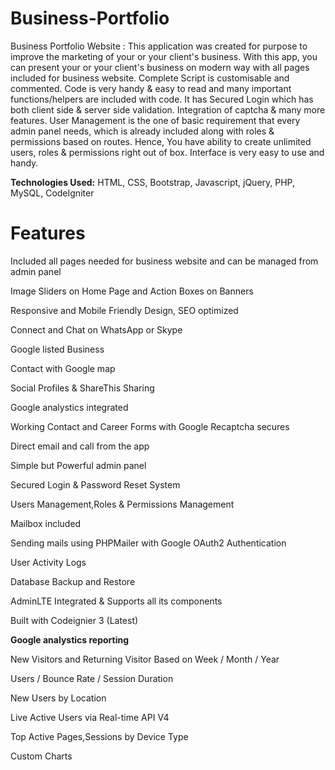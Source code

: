 # Business-Portfolio
Business Portfolio Website :
This application was created for purpose to improve the marketing of your or your client's business. With this app, you can present your or your client's business on modern way with all pages included for business website. Complete Script is customisable and commented. Code is very handy & easy to read and many important functions/helpers are included with code. It has Secured Login which has both client side & server side validation. Integration of captcha & many more features. User Management is the one of basic requirement that every admin panel needs, which is already included along with roles & permissions based on routes. Hence, You have ability to create unlimited users, roles & permissions right out of box. Interface is very easy to use and handy.

<strong>Technologies Used:</strong> HTML, CSS, Bootstrap, Javascript, jQuery, PHP, MySQL, CodeIgniter

# Features
Included all pages needed for business website and can be managed from admin panel

Image Sliders on Home Page and Action Boxes on Banners

Responsive and Mobile Friendly Design, SEO optimized

Connect and Chat on WhatsApp or Skype

Google listed Business

Contact with Google map

Social Profiles & ShareThis Sharing

Google analystics integrated

Working Contact and Career Forms with Google Recaptcha secures

Direct email and call from the app

Simple but Powerful admin panel

Secured Login & Password Reset System

Users Management,Roles & Permissions Management

Mailbox included

Sending mails using PHPMailer with Google OAuth2 Authentication

User Activity Logs

Database Backup and Restore

AdminLTE Integrated & Supports all its components

Built with Codeignier 3 (Latest)

<strong>Google analystics reporting</strong>

New Visitors and Returning Visitor Based on Week / Month / Year

Users / Bounce Rate / Session Duration

New Users by Location

Live Active Users via Real-time API V4

Top Active Pages,Sessions by Device Type

Custom Charts

